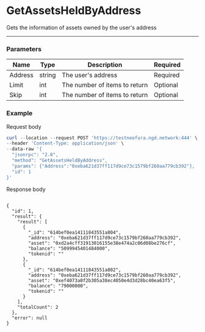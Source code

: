 # GetAssetsHeldByAddress
Gets the information of assets owned by the user's address
<hr>

### Parameters

|    Name    | Type | Description | Required |
| ---------- | --- |    ------    | ----|
| Address    | string|  The user's address| Required|
| Limit    | int|  The number of items to return| Optional|
| Skip    | int|  The number of items to return| Optional |

### Example

Request body

```powershell
curl --location --request POST 'https://testneofura.ngd.network:444' \
--header 'Content-Type: application/json' \
--data-raw '{
  "jsonrpc": "2.0",
  "method": "GetAssetsHeldByAddress",
  "params": {"Address":"0xeba621d37ff117d9ce73c1579bf260aa779cb392"},
  "id": 1
}'
```

Response body

```json5

{
  "id": 1,
  "result": {
    "result": [
      {
        "_id": "614bef0ea14111843551a804",
        "address": "0xeba621d37ff117d9ce73c1579bf260aa779cb392",
        "asset": "0xd2a4cff31913016155e38e474a2c06d08be276cf",
        "balance": "5099945401484000",
        "tokenid": ""
      },
      {
        "_id": "614bef0ea14111843551a802",
        "address": "0xeba621d37ff117d9ce73c1579bf260aa779cb392",
        "asset": "0xef4073a0f2b305a38ec4050e4d3d28bc40ea63f5",
        "balance": "79000000",
        "tokenid": ""
      }
    ],
    "totalCount": 2
  },
  "error": null
}
```
